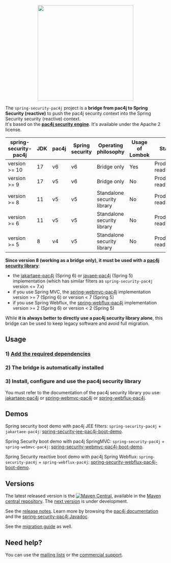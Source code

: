 <p align="center">
  <img src="https://pac4j.github.io/pac4j/img/logo-spring-security.png" width="300" />
</p>

The `spring-security-pac4j` project is a **bridge from pac4j to Spring Security (reactive)** to push the pac4j security context into the Spring Security security (reactive) context.  
It's based on the **[pac4j security engine](https://github.com/pac4j/pac4j)**. It's available under the Apache 2 license.

| spring-security-pac4j | JDK | pac4j | Spring security | Operating philosophy        | Usage of Lombok | Status           |
|-----------------------|-----|-------|-----------------|-----------------------------|-----------------|------------------|
| version >= 10         | 17  | v6    | v6              | Bridge only                 | Yes             | Production ready |
| version >= 9          | 17  | v5    | v6              | Bridge only                 | No              | Production ready |
| version >= 8          | 11  | v5    | v5              | Standalone security library | No              | Production ready |
| version >= 6          | 11  | v5    | v5              | Standalone security library | No              | Production ready |
| version >= 5          | 8   | v4    | v5              | Standalone security library | No              | Production ready |

**Since version 8 (working as a bridge only), it must be used with a [pac4j security library](https://www.pac4j.org/implementations.html)**:
- the [jakartaee-pac4j](https://github.com/pac4j/jee-pac4j) (Spring 6) or [javaee-pac4j](https://github.com/pac4j/jee-pac4j) (Spring 5) implementation (which has similar filters as `spring-security-pac4j` version <= 7.x)
- if you use Spring MVC, the [spring-webmvc-pac4j](https://github.com/pac4j/spring-webmvc-pac4j) implementation version >= 7 (Spring 6) or version < 7 (Spring 5)
- if you use Spring Webflux, the [spring-webflux-pac4j](https://github.com/pac4j/spring-webflux-pac4j) implementation version >= 2 (Spring 6) or version < 2 (Spring 5)

While **it is always better to directly use a pac4j security library alone**, this bridge can be used to keep legacy software and avoid full migration.


## Usage

### 1) [Add the required dependencies](https://github.com/pac4j/spring-security-pac4j/wiki/Dependencies)

### 2) The bridge is automatically installed

### 3) Install, configure and use the pac4j security library

You must refer to the documentation of the pac4j security library you use: [jakartaee-pac4j](https://github.com/pac4j/jee-pac4j) or [spring-webmvc-pac4j](https://github.com/pac4j/spring-webmvc-pac4j) or [spring-webflux-pac4j](https://github.com/pac4j/spring-webflux-pac4j).


## Demos

Spring security boot demo with pac4j JEE filters: `spring-security-pac4j` + `jakartaee-pac4j`: [spring-security-jee-pac4j-boot-demo](https://github.com/pac4j/spring-security-jee-pac4j-boot-demo).

Spring Security boot demo with pac4j SpringMVC: `spring-security-pac4j` + `spring-webmvc-pac4j`: [spring-security-webmvc-pac4j-boot-demo](https://github.com/pac4j/spring-security-webmvc-pac4j-boot-demo).

Spring Security reactive boot demo with pac4j Spring Webflux: `spring-security-pac4j` + `spring-webflux-pac4j`: [spring-security-webflux-pac4j-boot-demo](https://github.com/pac4j/spring-security-webflux-pac4j-boot-demo).


## Versions

The latest released version is the [![Maven Central](https://maven-badges.herokuapp.com/maven-central/org.pac4j/spring-security-pac4j/badge.svg?style=flat)](https://maven-badges.herokuapp.com/maven-central/org.pac4j/spring-security-pac4j), available in the [Maven central repository](https://repo.maven.apache.org/maven2).
The [next version](https://github.com/pac4j/spring-security-pac4j/wiki/Next-version) is under development.

See the [release notes](https://github.com/pac4j/spring-security-pac4j/wiki/Release-Notes). Learn more by browsing the [pac4j documentation](https://www.javadoc.io/doc/org.pac4j/pac4j-core/6.0.1/index.html) and the [spring-security-pac4j Javadoc](http://www.javadoc.io/doc/org.pac4j/spring-security-pac4j/10.0.0).

See the [migration guide](https://github.com/pac4j/spring-security-pac4j/wiki/Migration-guide) as well.


## Need help?

You can use the [mailing lists](https://www.pac4j.org/mailing-lists.html) or the [commercial support](https://www.pac4j.org/commercial-support.html).

